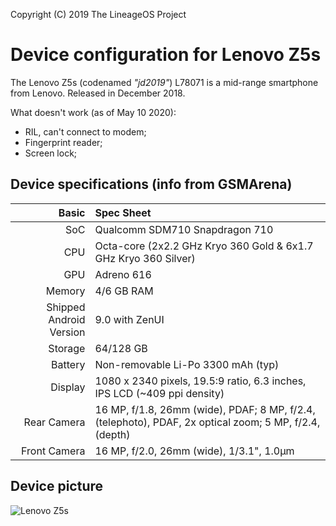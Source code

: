 Copyright (C) 2019 The LineageOS Project

Device configuration for Lenovo Z5s
=========================================

The Lenovo Z5s (codenamed _"jd2019"_) L78071 is a mid-range smartphone from Lenovo. Released in December 2018.

What doesn't work (as of May 10 2020):
- RIL, can't connect to modem;
- Fingerprint reader;
- Screen lock;

## Device specifications (info from GSMArena)

Basic   | Spec Sheet
-------:|:-------------------------
SoC     | Qualcomm SDM710 Snapdragon 710
CPU     | Octa-core (2x2.2 GHz Kryo 360 Gold & 6x1.7 GHz Kryo 360 Silver)
GPU     | Adreno 616
Memory  | 4/6 GB RAM
Shipped Android Version | 9.0 with ZenUI
Storage | 64/128 GB
Battery | Non-removable Li-Po 3300 mAh (typ)
Display | 1080 x 2340 pixels, 19.5:9 ratio, 6.3 inches, IPS LCD (~409 ppi density)
Rear Camera  | 16 MP, f/1.8, 26mm (wide), PDAF; 8 MP, f/2.4, (telephoto), PDAF, 2x optical zoom; 5 MP, f/2.4, (depth)
Front Camera  | 16 MP, f/2.0, 26mm (wide), 1/3.1", 1.0µm

## Device picture

![Lenovo Z5s](https://fdn2.gsmarena.com/vv/pics/lenovo/lenovo-z5s-3.jpg "Lenovo Z5s")

